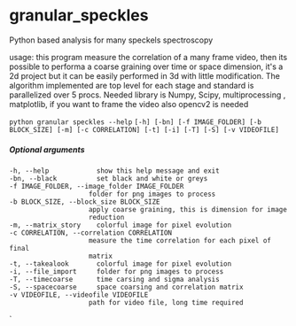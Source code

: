 # granular_speckles
Python based analysis for many speckels spectroscopy


usage: this program measure the correlation of a many frame video, then its  possible to performa a coarse graining over time or space dimension, it's a 2d project but it can be easily performed in 3d with little modification. 
The algorithm implemented are top level for each stage and standard is parallelized over 5 procs. 
Needed library is Numpy, Scipy, multiprocessing , matplotlib, if you want to frame the video also opencv2 is needed
 
 `python granular speckles --help`
 `[-h] [-bn] [-f IMAGE_FOLDER] [-b BLOCK_SIZE] [-m] [-c CORRELATION] [-t] [-i] [-T] [-S] [-v VIDEOFILE]`
 

##### Optional arguments
	-h, --help            show this help message and exit
	-bn, --black          set black and white or greys
	-f IMAGE_FOLDER, --image_folder IMAGE_FOLDER
	                    folder for png images to process
	-b BLOCK_SIZE, --block_size BLOCK_SIZE
	                    apply coarse graining, this is dimension for image
	                    reduction
	-m, --matrix_story    colorful image for pixel evolution
	-c CORRELATION, --correlation CORRELATION
	                    measure the time correlation for each pixel of final
	                    matrix
	-t, --takealook       colorful image for pixel evolution
	-i, --file_import     folder for png images to process
	-T, --timecoarse      time carsing and sigma analysis
	-S, --spacecoarse     space coarsing and correlation matrix
	-v VIDEOFILE, --videofile VIDEOFILE
	                    path for video file, long time required
`

